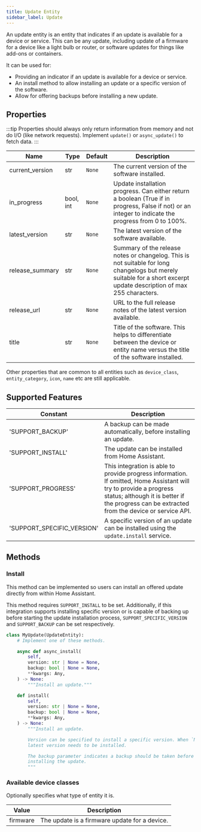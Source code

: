 ```yaml
---
title: Update Entity
sidebar_label: Update
---
```


An update entity is an entity that indicates if an update is available for a
device or service. This can be any update, including update of a firmware
for a device like a light bulb or router, or software updates for things like
add-ons or containers.

It can be used for:

- Providing an indicator if an update is available for a device or service.
- An install method to allow installing an update or a specific version
  of the software.
- Allow for offering backups before installing a new update.

## Properties

:::tip
Properties should always only return information from memory and not do I/O (like network requests). Implement `update()` or `async_update()` to fetch data.
:::

| Name | Type | Default | Description
| ---- | ---- | ------- | -----------
| current_version | str | `None` | The current version of the software installed.
| in_progress | bool, int | `None` | Update installation progress. Can either return a boolean (True if in progress, False if not) or an integer to indicate the progress from 0 to 100%.
| latest_version | str | `None` | The latest version of the software available.
| release_summary | str | `None` | Summary of the release notes or changelog. This is not suitable for long changelogs but merely suitable for a short excerpt update description of max 255 characters.
| release_url | str | `None` | URL to the full release notes of the latest version available.
| title | str | `None` | Title of the software. This helps to differentiate between the device or entity name versus the title of the software installed.

Other properties that are common to all entities such as `device_class`, `entity_category`, `icon`, `name` etc are still applicable.

## Supported Features

| Constant | Description |
|----------|--------------------------------------|
| 'SUPPORT_BACKUP' | A backup can be made automatically, before installing an update.
| 'SUPPORT_INSTALL' | The update can be installed from Home Assistant. 
| 'SUPPORT_PROGRESS' | This integration is able to provide progress information. If omitted, Home Assistant will try to provide a progress status; although it is better if the progress can be extracted from the device or service API.
| 'SUPPORT_SPECIFIC_VERSION' | A specific version of an update can be installed using the `update.install` service.

## Methods

### Install

This method can be implemented so users can install an offered update directly
from within Home Assistant.

This method requires `SUPPORT_INSTALL` to be set. Additionally, if this
integration supports installing specific version or is capable of backing up
before starting the update installation process, `SUPPORT_SPECIFIC_VERSION` and
`SUPPORT_BACKUP` can be set respectively.

```python
class MyUpdate(UpdateEntity):
    # Implement one of these methods.

    async def async_install(
        self,
        version: str | None = None,
        backup: bool | None = None,
        **kwargs: Any,
    ) -> None:
        """Install an update."""

    def install(
        self,
        version: str | None = None,
        backup: bool | None = None,
        **kwargs: Any,
    ) -> None:
        """Install an update.

        Version can be specified to install a specific version. When `None`, the
        latest version needs to be installed.

        The backup parameter indicates a backup should be taken before
        installing the update.
        """
```

### Available device classes

Optionally specifies what type of entity it is.

| Value | Description
| ----- | -----------
| firmware | The update is a firmware update for a device.
